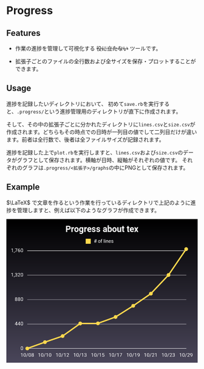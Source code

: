 # Progress

## Features
- 作業の進捗を管理して可視化する ~~役に立たない~~ ツールです。

- 拡張子ごとのファイルの全行数および全サイズを保存・プロットすることができます。

## Usage
進捗を記録したいディレクトリにおいて、
初めて`save.rb`を実行すると、`.progress/`という進捗管理用のディレクトリが直下に作成されます。

そして、その中の拡張子ごとに分かれたディレクトリに`lines.csv`と`size.csv`が作成されます。どちらもその時点での日時が一列目の値でして二列目だけが違います。前者は全行数で、後者は全ファイルサイズが記録されます。

進捗を記録した上で`plot.rb`を実行しますと、`lines.csv`および`size.csv`のデータがグラフとして保存されます。横軸が日時、縦軸がそれぞれの値です。
それぞれのグラフは`.progress/<拡張子>/graphs`の中にPNGとして保存されます。

## Example
$\LaTeX$ で文章を作るという作業を行っているディレクトリで上記のように進捗を管理しますと、例えば以下のようなグラフが作成できます。

![lines](images/lines.png)